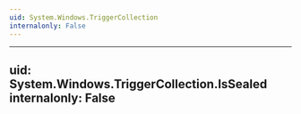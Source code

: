 ```yaml
---
uid: System.Windows.TriggerCollection
internalonly: False
---
```


---
uid: System.Windows.TriggerCollection.IsSealed
internalonly: False
---
